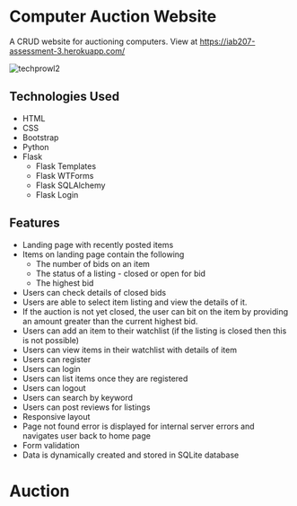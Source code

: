 # Computer Auction Website

A CRUD website for auctioning computers. View at https://iab207-assessment-3.herokuapp.com/

![techprowl2](https://user-images.githubusercontent.com/47819009/128790287-2839db50-b595-4f68-a7c2-9ccd8752d4bf.png)


## Technologies Used
- HTML
- CSS
- Bootstrap
- Python
- Flask
  - Flask Templates
  - Flask WTForms
  - Flask SQLAlchemy
  - Flask Login

## Features
- Landing page with recently posted items
- Items on landing page contain the following
  - The number of bids on an item
  - The status of a listing - closed or open for bid
  - The highest bid
- Users can check details of closed bids
- Users are able to select item listing and view the details of it.
- If the auction is not yet closed, the user can bit on the item by providing an amount greater than the current highest bid. 
- Users can add an item to their watchlist (if the listing is closed then this is not possible)
- Users can view items in their watchlist with details of item
- Users can register
- Users can login
- Users can list items once they are registered
- Users can logout
- Users can search by keyword
- Users can post reviews for listings
- Responsive layout 
- Page not found error is displayed for internal server errors and navigates user back to home page
- Form validation
- Data is dynamically created and stored in SQLite database
# Auction
